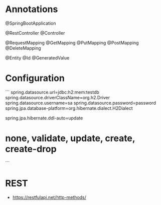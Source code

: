 # Annotations

@SpringBootApplication

@RestController
@Controller

@RequestMapping
@GetMapping
@PutMapping
@PostMapping
@DeleteMapping

@Entity
@Id
@GeneratedValue


# Configuration

´´´
spring.datasource.url=jdbc:h2:mem:testdb
spring.datasource.driverClassName=org.h2.Driver
spring.datasource.username=sa
spring.datasource.password=password
spring.jpa.database-platform=org.hibernate.dialect.H2Dialect
 
spring.jpa.hibernate.ddl-auto=update
# none, validate, update, create, create-drop
´´´

# REST

* https://restfulapi.net/http-methods/
